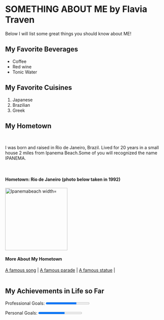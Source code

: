 <!DOCTYPE html>
<head>
<meta charset="UTF-8">
</head>
<body>
<h1>SOMETHING ABOUT ME by Flavia Traven</h1>
<p>Below I will list some great things you should know about ME!</p>
</body>
<h2>My Favorite Beverages</h2>
<ul>
  <li>Coffee</li>
  <li>Red wine</li>
  <li>Tonic Water</li>
</ul>  
<h2>My Favorite Cuisines</h2>
<ol>
  <li>Japanese</li>
  <li>Brazilian</li>
  <li>Greek</li>
</ol>  
<h2>My Hometown</h2>
<br>
<p>I was born and raised in Rio de Janeiro, Brazil. Lived for 20 years in a small house 2 miles from Ipanema Beach.Some of you will recognized the name IPANEMA.</p>
<br>
<h4>Hometown: Rio de Janeiro (photo below taken in 1992)</h4> 
 <img src="https://lonelyplanetimages.imgix.net/mastheads/GettyImages-147189497_medium.jpg" alt="Ipanemabeach width="200" height="200" 
<br>
<h4>More About My Hometown</h4>
<nav>
 	<a href="https://en.wikipedia.org/wiki/The_Girl_from_Ipanema"> A famous song</a> |
 	<a href="https://en.wikipedia.org/wiki/Rio_Carnival">A famous parade</a> |
 	<a href="https://en.wikipedia.org/wiki/Christ_the_Redeemer_(statue)">A famous statue</a> |
 </nav>
<br>
<h2>My Achievements in Life so Far</h2>
<p><label for="file">Professional Goals:</label>
<progress id="file" max="100" value="70"> 70% </progress>
<p><label for="file">Personal Goals:</label>
<progress id="file" max="100" value="60"> 60% </progress>
</html>

